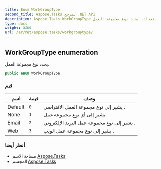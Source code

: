 ```yaml
---
title: Enum WorkGroupType
second_title: Aspose.Tasks لمرجع .NET API
description: Aspose.Tasks.WorkGroupType تعداد. يحدد نوع مجموعة العمل.
type: docs
weight: 3260
url: /ar/net/aspose.tasks/workgrouptype/
---
```

## WorkGroupType enumeration

يحدد نوع مجموعة العمل.

```csharp
public enum WorkGroupType
```

### قيم

| اسم | قيمة | وصف |
| --- | --- | --- |
| Default | `0` | يشير إلى نوع مجموعة العمل الافتراضي . |
| None | `1` | يشير إلى أي نوع مجموعة عمل . |
| Email | `2` | يشير إلى نوع مجموعة عمل البريد الإلكتروني . |
| Web | `3` | يشير إلى نوع مجموعة عمل الويب . |

### أنظر أيضا

* مساحة الاسم [Aspose.Tasks](../../aspose.tasks/)
* المجسم [Aspose.Tasks](../../)


